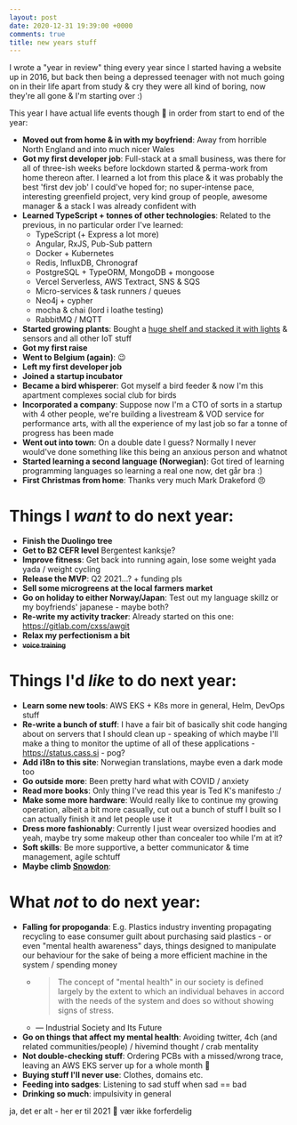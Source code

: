 ```yaml
---
layout: post
date: 2020-12-31 19:39:00 +0000
comments: true
title: new years stuff
---
```


I wrote a "year in review" thing every year since I started having a website up in 2016, but back then being a depressed teenager with not much going on in their life apart from study & cry they were all kind of boring, now they're all gone & I'm starting over :)

<div class="fotorama" data-width="100%" data-height="600" data-nav="thumbs" data-allowfullscreen="true" data-loop="true" data-shuffle="true">
  <a href="https://ftp.cass.si/02wnwk007.jpeg" data-caption="me and the bf"></a>
  <a href="https://ftp.cass.si/7q00k0ok0.jpeg" data-caption="on my new work commute"></a>
  <a href="https://ftp.cass.si/4011b0lob.jpeg" data-caption="finally got animal crossing :3"></a>
  <a href="https://ftp.cass.si/b4v=000A5.jpeg" data-caption="playin some racing games"></a>
  <a href="https://ftp.cass.si/=060i~t75.jpeg" data-caption="work xmas party"></a>
  <a href="https://ftp.cass.si/191y4J00j.jpeg" data-caption="cozy docks"></a>
  <a href="https://ftp.cass.si/0064V9=p0.jpeg" data-caption="norge station"></a>
  <a href="https://ftp.cass.si/rui99y1c7.jpeg" data-caption="work from home desk"></a>
  <a href="https://ftp.cass.si/9xe001620.jpeg" data-caption="beginnings of the iot platform"></a>
  <a href="https://ftp.cass.si/Wj80asA=a.jpeg" data-caption="flowers in summer :)"></a>
  <a href="https://ftp.cass.si/028057uub.jpeg" data-caption="birthday cake, 21 this year"></a>
  <a href="https://ftp.cass.si/9m79im=6j.jpeg" data-caption=""></a>
  <a href="https://ftp.cass.si/noY07=u00.jpeg" data-caption="growing plants"></a>
  <a href="https://ftp.cass.si/Fwmff~042.jpeg" data-caption="having a bbq"></a>
  <a href="https://ftp.cass.si/=eb170a64.jpeg" data-caption="jetting off in the middle of a pandemic"></a>
  <a href="https://ftp.cass.si/9~66hw4yf.jpeg" data-caption="new flat pog"></a>
  <a href="https://ftp.cass.si/01sj8J1nn.jpeg" data-caption="bird social club"></a>
  <a href="https://ftp.cass.si/60ut010j0.jpeg" data-caption="a fat bird"></a>
  <a href="https://ftp.cass.si/01sa0aM0Z.jpeg" data-caption=""></a>
  <a href="https://ftp.cass.si/8q=d8J0x0.jpeg" data-caption="at the lake with the duckies"></a>
  <a href="https://ftp.cass.si/=4Uk=9m00.jpeg" data-caption="a cat, i fed him ham"></a>
  <a href="https://ftp.cass.si/9x9y9foLz.jpeg" data-caption="by the docks"></a>
  <a href="https://ftp.cass.si/8m4v99Qcg.jpeg" data-caption="xmas time :)"></a>
  <a href="https://ftp.cass.si/0=0y01x04.jpeg" data-caption="growing setup"></a>
  <a href="https://ftp.cass.si/Rp5~0411i.jpeg" data-caption=""></a>
  <a href="https://ftp.cass.si/026420w70.jpeg" data-caption="early growing prototype"></a>
  <a href="https://ftp.cass.si/01=1a1a33.jpeg" data-caption=""></a>
  <a href="https://ftp.cass.si/6i5p7qmy3.png" data-caption=""></a>
</div>

This year I have actual life events though 🎉 in order from start to end of the year:

* __Moved out from home & in with my boyfriend__: Away from horrible North England and into much nicer Wales
* __Got my first developer job__: Full-stack at a small business, was there for all of three-ish weeks before lockdown started & perma-work from home thereon after. I learned a lot from this place & it was probably the best 'first dev job' I could've hoped for; no super-intense pace, interesting greenfield project, very kind group of people, awesome manager & a stack I was already confident with
* __Learned TypeScript + tonnes of other technologies__: Related to the previous, in no particular order I've learned:
  - TypeScript (+ Express a lot more)
  - Angular, RxJS, Pub-Sub pattern
  - Docker + Kubernetes
  - Redis, InfluxDB, Chronograf
  - PostgreSQL + TypeORM, MongoDB + mongoose
  - Vercel Serverless, AWS Textract, SNS & SQS
  - Micro-services & task runners / queues
  - Neo4j + cypher
  - mocha & chai (lord i loathe testing)
  - RabbitMQ / MQTT
* __Started growing plants__: Bought a [huge shelf and stacked it with lights](https://cass.si/posts/growing-microgreens-and-mcn) & sensors and all other IoT stuff
* __Got my first raise__
* __Went to Belgium (again)__: 😉
* __Left my first developer job__
* __Joined a startup incubator__
* __Became a bird whisperer__: Got myself a bird feeder & now I'm this apartment complexes social club for birds
* __Incorporated a company__: Suppose now I'm a CTO of sorts in a startup with 4 other people, we're building a livestream & VOD service for performance arts, with all the experience of my last job so far a tonne of progress has been made
* __Went out into town__: On a double date I guess? Normally I never would've done something like this being an anxious person and whatnot
* __Started learning a second language (Norwegian)__: Got tired of learning programming languages so learning a real one now, det går bra :)
* __First Christmas from home__: Thanks very much Mark Drakeford 😠

# Things I _want_ to do next year:

* __Finish the Duolingo tree__
* __Get to B2 CEFR level__ Bergentest kanksje?
* __Improve fitness__: Get back into running again, lose some weight yada yada / weight cycling
* __Release the MVP__: Q2 2021...? + funding pls
* __Sell some microgreens at the local farmers market__
* __Go on holiday to either Norway/Japan__: Test out my language skillz or my boyfriends' japanese - maybe both?
* __Re-write my activity tracker__: Already started on this one: <https://gitlab.com/cxss/awgit>
* __Relax my perfectionism a bit__
* __~~<small>voice training</small>~~__

# Things I'd _like_ to do next year:

* __Learn some new tools__: AWS EKS + K8s more in general, Helm, DevOps stuff
* __Re-write a bunch of stuff__: I have a fair bit of basically shit code hanging about on servers that I should clean up - speaking of which maybe I'll make a thing to monitor the uptime of all of these applications - https://status.cass.si - pog?
* __Add i18n to this site__: Norwegian translations, maybe even a dark mode too
* __Go outside more__: Been pretty hard what with COVID / anxiety
* __Read more books__: Only thing I've read this year is Ted K's manifesto :/
* __Make some more hardware__: Would really like to continue my growing operation, albeit a bit more casually, cut out a bunch of stuff I built so I can actually finish it and let people use it
* __Dress more fashionably__: Currently I just wear oversized hoodies and yeah, maybe try some makeup other than concealer too while I'm at it?
* __Soft skills__: Be more supportive, a better communicator & time management, agile schtuff
* __Maybe climb [Snowdon](https://en.wikipedia.org/wiki/Snowdon)__:

# What _not_ to do next year:

* __Falling for propoganda__: E.g. Plastics industry inventing propagating recycling to ease consumer guilt about purchasing said plastics - or even "mental health awareness" days, things designed to manipulate our behaviour for the sake of being a more efficient machine in the system / spending money 
  - > The concept of "mental health" in our society is defined largely by the extent to which an individual behaves in accord with the needs of the system and does so without showing signs of stress.
  - — Industrial Society and Its Future
* __Go on things that affect my mental health__: Avoiding twitter, 4ch (and related communities/people) / hivemind thought / crab mentality
* __Not double-checking stuff__: Ordering PCBs with a missed/wrong trace, leaving an AWS EKS server up for a whole month 😬
* __Buying stuff I'll never use__: Clothes, domains etc.
* __Feeding into sadges__: Listening to sad stuff when sad == bad
* __Drinking so much__: impulsivity in general

ja, det er alt - her er til 2021 🥰 vær ikke forferdelig

<!-- jQuery 1.8 or later, 33 KB -->
<script src="https://ajax.googleapis.com/ajax/libs/jquery/1.11.1/jquery.min.js"></script>
<!-- Fotorama from CDNJS, 19 KB -->
<link  href="https://cdnjs.cloudflare.com/ajax/libs/fotorama/4.6.4/fotorama.css" rel="stylesheet">
<script src="https://cdnjs.cloudflare.com/ajax/libs/fotorama/4.6.4/fotorama.js"></script>



